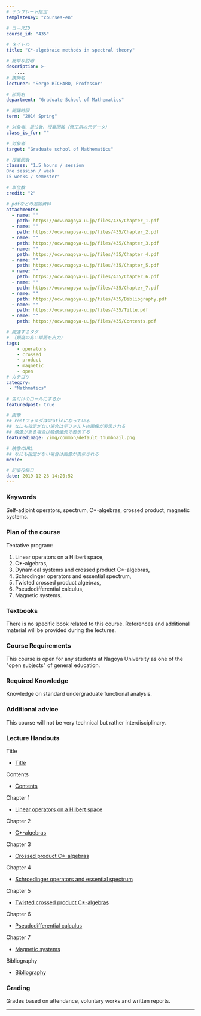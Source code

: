 ```yaml
---
# テンプレート指定
templateKey: "courses-en"

# コースID
course_id: "435"

# タイトル
title: "C*-algebraic methods in spectral theory"

# 簡単な説明
description: >-
   ....
# 講師名
lecturer: "Serge RICHARD, Professor"

# 部局名
department: "Graduate School of Mathematics"

# 開講時限
term: "2014	Spring"

# 対象者、単位数、授業回数（修正用の元データ）
class_is_for: ""

# 対象者
target: "Graduate school of Mathematics"

# 授業回数
classes: "1.5 hours / session
One session / week
15 weeks / semester"

# 単位数
credit: "2"

# pdfなどの追加資料
attachments:
  - name: "" 
    path: https://ocw.nagoya-u.jp/files/435/Chapter_1.pdf
  - name: "" 
    path: https://ocw.nagoya-u.jp/files/435/Chapter_2.pdf
  - name: "" 
    path: https://ocw.nagoya-u.jp/files/435/Chapter_3.pdf
  - name: "" 
    path: https://ocw.nagoya-u.jp/files/435/Chapter_4.pdf
  - name: "" 
    path: https://ocw.nagoya-u.jp/files/435/Chapter_5.pdf
  - name: "" 
    path: https://ocw.nagoya-u.jp/files/435/Chapter_6.pdf
  - name: "" 
    path: https://ocw.nagoya-u.jp/files/435/Chapter_7.pdf
  - name: "" 
    path: https://ocw.nagoya-u.jp/files/435/Bibliography.pdf
  - name: "" 
    path: https://ocw.nagoya-u.jp/files/435/Title.pdf
  - name: "" 
    path: https://ocw.nagoya-u.jp/files/435/Contents.pdf

# 関連するタグ
# （頻度の高い単語を出力）
tags:
    - operators
    - crossed
    - product
    - magnetic
    - open
# カテゴリ
category:
 - "Mathmatics"

# 色付けのロールにするか
featuredpost: true

# 画像
## rootフォルダはstaticになっている
## なにも指定がない場合はデフォルトの画像が表示される
## 映像がある場合は映像優先で表示する
featuredimage: /img/common/default_thumbnail.png

# 映像のURL
## なにも指定がない場合は画像が表示される
movie: 

# 記事投稿日
date: 2019-12-23 14:20:52
---
```


### Keywords

Self-adjoint operators, spectrum, C\*-algebras, crossed product, magnetic systems.

### Plan of the course

Tentative program:

1. Linear operators on a Hilbert space,
2. C\*-algebras,
3. Dynamical systems and crossed product C\*-algebras,
4. Schrodinger operators and essential spectrum,
5. Twisted crossed product algebras,
6. Pseudodifferential calculus,
7. Magnetic systems.

### Textbooks

There is no specific book related to this course. References and additional material will be provided during the lectures.

### Course Requirements

This course is open for any students at Nagoya University as one of the "open subjects" of general education.

### Required Knowledge

Knowledge on standard undergraduate functional analysis.

### Additional advice

This course will not be very technical but rather interdisciplinary.

### Lecture Handouts

Title

- [Title](https://ocw.nagoya-u.jp/files/435/Title.pdf)

Contents

- [Contents](https://ocw.nagoya-u.jp/files/435/Contents.pdf)

Chapter 1

- [Linear operators on a Hilbert space ](https://ocw.nagoya-u.jp/files/435/Chapter_1.pdf)

Chapter 2

- [C\*-algebras ](https://ocw.nagoya-u.jp/files/435/Chapter_2.pdf)

Chapter 3

- [Crossed product C\*-algebras ](https://ocw.nagoya-u.jp/files/435/Chapter_3.pdf)

Chapter 4

- [Schroedinger operators and essential spectrum ](https://ocw.nagoya-u.jp/files/435/Chapter_4.pdf)

Chapter 5

- [Twisted crossed product C\*-algebras ](https://ocw.nagoya-u.jp/files/435/Chapter_5.pdf)

Chapter 6

- [Pseudodifferential calculus ](https://ocw.nagoya-u.jp/files/435/Chapter_6.pdf)

Chapter 7

- [Magnetic systems ](https://ocw.nagoya-u.jp/files/435/Chapter_7.pdf)

Bibliography

- [Bibliography](https://ocw.nagoya-u.jp/files/435/Bibliography.pdf)

### Grading

Grades based on attendance, voluntary works and written reports.

---
